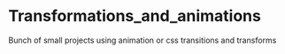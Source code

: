 # Transformations_and_animations

Bunch of small projects using animation or css transitions and transforms
